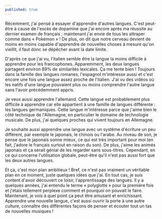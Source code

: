 ```yaml
---
published: true
---
```

Récemment, j'ai pensé à essayer d'apprendre d'autres langues. C'est peut-être à cause de l'excès de dopamine que j'ai encore après ma réussite au dernier examen de français ; maintenant j'ai envie de tous les attraper comme dans « Pokémon » ! De plus, on dit que notre cerveau devient de moins en moins capable d'apprendre de nouvelles choses à mesure qu'on vieillit, il faut donc se dépêcher avant la date limite.

D'après ce que j'ai vu, l'italien semble être la langue la moins difficile à apprendre pour les francophones. Apparemment, les deux langues partagent environ 89% de similarités lexicales. Ça me tente bien ! Toujours dans la famille des langues romanes, l'espagnol m'intéresse aussi et c'est encore une fois une langue assez proche de l'italien. J'ai vu des vidéos où les natifs d'une langue pouvaient plus ou moins comprendre l'autre langue sans l'avoir précédemment appris.

Je veux aussi apprendre l'allemand. Cette langue est probablement plus difficile à apprendre car elle appartient à une famille de langues différente  : les langues germaniques. Cette langue m'intéresse parce que j'aime bien le côté technique de l'Allemagne, en particulier le domaine de technologie musicale. De plus, j'ai quelques proches qui vivent toujours en Allemagne.

Je souhaite aussi apprendre une langue avec un système d'écriture un peu différent, par exemple le japonais, le chinois ou l'arabe. Au niveau de son, je pense que le japonais sonne mieux, ce qui est très important pour moi (en fait, j'adore le français surtout en raison du son). De plus, j'aime les animés japonais et ça serait génial de les regarder sans sous-titres. Cependant, en ce qui concerne l'utilisation globale, peut-être qu'il n'est pas aussi fort que les deux autres langues.

Et ça, c'est mon plan ambitieux ! Bref, ce n'est pas vraiment un véritable plan en ce moment, juste quelques idées que j'ai. En tout cas, je suis content d'avoir découvert ce loisir, l'apprentissage des langues. Il y a quelques années, j'ai entendu le terme « polyglotte » pour la première fois et j'étais tellement perplexe comment et pourquoi on pouvait le faire. Maintenant, je vois à quel point ça peut être amusant et enrichissant. Apprendre une nouvelle langue, c'est aussi ouvrir la porte à une autre culture, connaître des différentes façons de penser et écouter tout un tas de nouvelles musiques !
